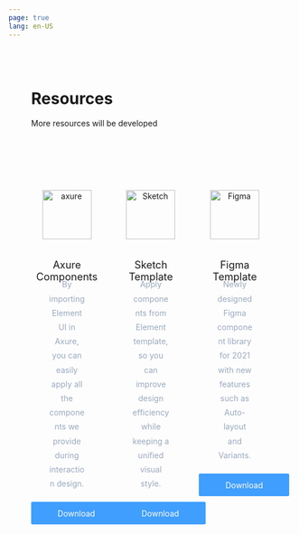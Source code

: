 ```yaml
---
page: true
lang: en-US
---
```


<style lang="scss" scoped>
.page-resource {
  box-sizing: border-box;
  padding: 35px 40px 0;

  .resource-placeholder {
    margin: 50px auto 100px;
    text-align: center;

    img {
      width: 150px;
    }

    h4 {
      margin: 20px 0 16px;
      font-size: 16px;
      color: #1f2f3d;
      line-height: 1;
    }

    p {
      margin: 0;
      font-size: 14px;
      color: #99a9bf;
      line-height: 1;
    }
  }
}
.cards {
  margin: 35px auto 110px;

  .container {
    &::before,
    &::after {
      display: table;
      content: '';
    }
    &::after {
      clear: both;
    }
    padding: 0;
    margin: 0 -11px;
    width: auto;
  }

  li {
    width: 33.33333%;
    padding: 0 11px;
    box-sizing: border-box;
    float: left;
    list-style: none;
  }
}
h2 {
  font-size: 28px;
  margin: 0;
}
p {
  font-size: 14px;
  color: #5e6d82;
}
.card {
  padding-bottom: 28px;
  width: 100%;
  background: #ffffff;
  border: 1px solid var(--el-border-color-base);
  border-radius: 5px;
  box-sizing: border-box;
  text-align: center;
  position: relative;
  transition: bottom 0.3s;
  bottom: 0;

  img {
    margin: 75px auto 35px;
    height: 87px;
  }
  h3 {
    margin: 0 0 10px;
    font-size: 18px;
    color: #1f2f3d;
    font-weight: normal;
    height: 22px;
  }
  p {
    font-size: 14px;
    color: #99a9bf;
    padding: 0 30px;
    margin: 0;
    word-break: break-word;
    line-height: 1.8; // 1.6 for english
    min-height: 75px;
  }
  a {
    height: 40px;
    width: 160px;
    display: inline-block;
    line-height: 42px;
    font-size: 14px;
    background-color: #409eff;
    color: #fff;
    text-align: center;
    border: 0;
    padding: 0;
    cursor: pointer;
    border-radius: 2px;
    transition: all 0.3s;
    text-decoration: none;
    margin-top: 20px;
    margin-bottom: 20px;
  }
}
@media (max-width: 850px) {
  .page-resource {
    padding: 15px 0px 0;
  }
  .cards {
    li {
      max-width: 500px;
      float: none;
      margin: 10px auto 30px;
      width: 80%;
      .card {
        height: auto;
        padding-bottom: 20px;
      }
    }
    h3 {
      height: auto;
    }
  }
}
</style>

<div class="page-container page-resource">
  <h1>Resources</h1>
  <p>More resources will be developed</p>
  <div class="cards">
    <ul class="container">
      <li>
        <div class="card">
          <img src="/images/Axure-Components.svg" alt="axure" />
          <h3>Axure Components</h3>
          <p>By importing Element UI in Axure, you can easily apply all the components we provide during interaction design.</p>
          <a
            onclick="ga('send', 'event', 'ResourceDownload', 'Download', 'Axure');"
            href="https://github.com/ElementUI/Resources/raw/master/Element_Components_v2.1.0.rplib"
            >Download</a
          >
        </div>
      </li>
      <li>
        <div class="card">
          <img src="/images/Sketch-Template.svg" alt="Sketch" />
          <h3>Sketch Template</h3>
          <p>Apply components from Element template, so you can improve design efficiency while keeping a unified visual style.</p>
          <a
            onclick="ga('send', 'event', 'ResourceDownload', 'Download', 'Sketch');"
            href="https://github.com/ElementUI/Resources/raw/master/Element%20UI%20Kit_v2.0.sketch"
            >Download</a
          >
        </div>
      </li>
      <li>
        <div class="card">
          <img src="/images/figma.png" alt="Figma" />
          <h3>Figma Template</h3>
          <p>Newly designed Figma component library for 2021 with new features such as Auto-layout and Variants.</p>
          <a
            onclick="ga('send', 'event', 'ResourceDownload', 'Download', 'Sketch');"
            href="https://www.figma.com/community/file/1021254029764378306"
            >Download</a
          >
        </div>
      </li>
    </ul>
  </div>
</div>

<style scoped lang="scss">
h1 {
  color: var(--text-color);

  + p {
    color: var(--text-color-light);
  }

}

.card {
  background-color: var(--bg-color);
  border-color: var(--border-color);

  h3 {
    color: var(--text-color);
  }
}
</style>
